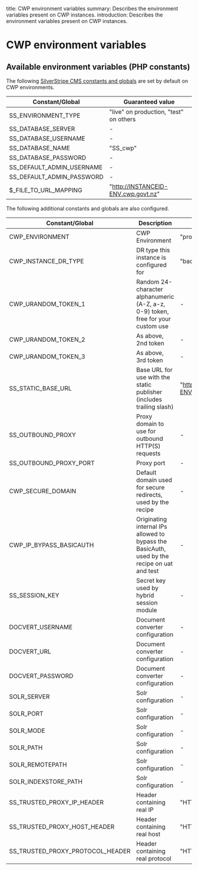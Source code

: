 title: CWP environment variables
summary: Describes the environment variables present on CWP instances.
introduction: Describes the environment variables present on CWP instances.

# CWP environment variables

## Available environment variables (PHP constants)

The following [SilverStripe CMS constants and globals](https://docs.silverstripe.org/en/3.2/getting_started/environment_management/)
are set by default on CWP environments.

|Constant/Global|Guaranteed value|
|-|-|
|SS_ENVIRONMENT_TYPE|"live" on production, "test" on others|
|SS_DATABASE_SERVER|-|
|SS_DATABASE_USERNAME|-|
|SS_DATABASE_NAME|"SS_cwp"|
|SS_DATABASE_PASSWORD|-|
|SS_DEFAULT_ADMIN_USERNAME|-|
|SS_DEFAULT_ADMIN_PASSWORD|-|
|$_FILE_TO_URL_MAPPING|"http://INSTANCEID-ENV.cwp.govt.nz"|

The following additional constants and globals are also configured.

|Constant/Global|Description|Guaranteed value|
|-|-|-|
|CWP_ENVIRONMENT|CWP Environment|"prod", "uat", "dr", "uatdr" or "test"|
|CWP_INSTANCE_DR_TYPE|DR type this instance is configured for|"backup", "passive", or "active"|
|CWP_URANDOM_TOKEN_1|Random 24-character alphanumeric (A-Z, a-z, 0-9) token, free for your custom use|-|
|CWP_URANDOM_TOKEN_2|As above, 2nd token|-|
|CWP_URANDOM_TOKEN_3|As above, 3rd token|-|
|SS_STATIC_BASE_URL|Base URL for use with the static publisher (includes trailing slash)|"http://INSTANCEID-ENV.cwp.govt.nz/"|
|SS_OUTBOUND_PROXY|Proxy domain to use for outbound HTTP(S) requests|-|
|SS_OUTBOUND_PROXY_PORT|Proxy port|-|
|CWP_SECURE_DOMAIN|Default domain used for secure redirects, used by the recipe|-|
|CWP_IP_BYPASS_BASICAUTH|Originating internal IPs allowed to bypass the BasicAuth, used by the recipe on uat and test|-|
|SS_SESSION_KEY|Secret key used by hybrid session module|-|
|DOCVERT_USERNAME|Document converter configuration|-|
|DOCVERT_URL|Document converter configuration|-|
|DOCVERT_PASSWORD|Document converter configuration|-|
|SOLR_SERVER|Solr configuration|-|
|SOLR_PORT|Solr configuration|-|
|SOLR_MODE|Solr configuration|-|
|SOLR_PATH|Solr configuration|-|
|SOLR_REMOTEPATH|Solr configuration|-|
|SOLR_INDEXSTORE_PATH|Solr configuration|-|
|SS_TRUSTED_PROXY_IP_HEADER|Header containing real IP|"HTTP_X_FORWARDED_FOR"|
|SS_TRUSTED_PROXY_HOST_HEADER|Header containing real host|"HTTP_X_FORWARDED_HOST"|
|SS_TRUSTED_PROXY_PROTOCOL_HEADER|Header containing real protocol|"HTTP_X_FORWARDED_PROTOCOL"|
